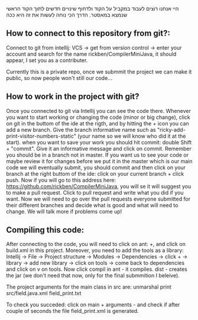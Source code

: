 היי
אנחנו רוצים לעבוד במקביל על הקוד ולדחוף שינויים חדשים לתוך הקוד הראשי שנמצא במאסטר. הדרך הכי נוחה לעשות את זה היא ככה


## How to connect to this repository from git?:
Connect to git from intellij: VCS -> get from version control -> enter your account and search for the name rickben/CompilerMiniJava,
it should appear, I set you as a contributer.

Currently this is a private repo, once we submmit the project we can make it public, so now people won't still our code...

## How to work in the project with git?
Once you connected to git via Intellij you can see the code there.
Whenever you want to start working or changing the code (minor or big change), click on git in the buttom of the ide at the rigth, and 
by hitting the + icon you can add a new branch.
Give the branch informative name such as "ricky-add-print-visitor-numbers-static" (your name so we will know who did it at the start).
when you want to save your work you should hit commit: double Shift + "commit". Give it an informative message and click on commit. 
Remember you should be in a branch not in master.
If you want us to see your code or maybe review it for changes before we put it in the master which is our main code we will eventually submit, 
you should commit and then click on your branch at the right buttom of the ide: click on your current branch + click push.
Now if you will go to this address here: https://github.com/rickben/CompilerMiniJava, you will se it will suggest you to make a pull request.
Click to pull request and write what you did if you want.
Now we will need to go over the pull requests everyone submitted for their different branches and decide what is good and what will need to change.
We will talk more if problems come up!

## Compiling this code:
After connecting to the code, you will need to click on ant: +, and click on build.xml in this project.
Moreover, you need to add the tools as a library: Intellij -> File -> Project structure -> Modules -> Dependencies -> click + -> library -> 
add new library -> click on tools -> come back to dependencies and click on v on tools.
Now click compil in ant - it compiles. dist - creates the jar (we don't need that now, only for the final submmition I beleive).

The project arguments for the main class in src are: unmarshal print src/field.java.xml field_print.txt

To check you succeded: click on main + arguments - and check if after couple of seconds the file field_print.xml is generated.
